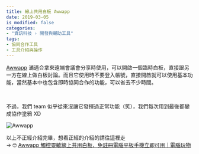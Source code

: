 ```yaml
---
title: 線上共用白板 Awwapp
date: 2019-03-05
is_modified: false
categories:
- "資訊科技 › 開發與輔助工具"
tags:
- 協同合作工具
- 工具介紹與操作
--- 
```


[Awwapp](https://awwapp.com) 滿適合拿來遠端會議會分享時使用，可以開啟一個臨時白板，直接跟另一方在線上做白板討論。而且它使用時不要登入帳號，直接開啟就可以使用基本功能，當然基本中也包含即時協同合作的功能，可以省去不少時間。

<!--more-->
<br class="big">

不過，我們 team 似乎從來沒讓它發揮過正常功能（笑），我們每次用到最後都變成協作塗鴉 XD

<p class="illustration">
    <img src="https://i.imgur.com/6ybHXBt.png" alt="Awwapp">
</p>


以上不正經介紹完畢，想看正經的介紹的請往這裡走<br>
→ 🤓 [Awwapp 觸控靈敏線上共用白板，免註冊電腦平板手機立即可用｜電腦玩物](https://www.playpcesor.com/2017/05/awwapp-A-Web-Whiteboard-App.html)
